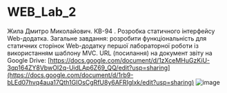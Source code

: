 # WEB_Lab_2

Жила Дмитро Миколайович.
КВ-94 .
Розробка статичного інтерфейсу Web-додатка.
Загальне завдання: розробити функціональність для статичних сторінок Web-додатку першої лабораторної роботи із використанням шаблону MVC. 
URL (посилання) на документ звіту на Google Drive: [https://docs.google.com/document/d/1zXceMHuGzKiU-3qp164ZY8VbwOI2q-UidLAp6Z69_QQ/edit?usp=sharing](https://docs.google.com/document/d/1rb9-bLEd07hvq4aua17Qth1GIOsCgRfU8y6AFRIgIxk/edit?usp=sharing)
![image](https://user-images.githubusercontent.com/90244558/169997085-2130d325-487f-4248-b7be-07fb9bc6e361.png)
